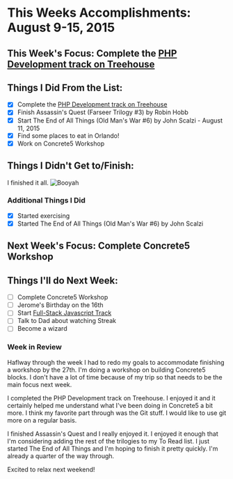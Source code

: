 # This Weeks Accomplishments: August 9-15, 2015

## This Week's Focus: Complete the [PHP Development track on Treehouse](http://teamtreehouse.com/tracks/php-development)

## Things I Did From the List:
- [x] Complete the [PHP Development track on Treehouse](http://teamtreehouse.com/tracks/php-development)
- [x] Finish Assassin's Quest (Farseer Trilogy #3) by Robin Hobb
- [x] Start The End of All Things (Old Man's War #6) by John Scalzi -  August 11, 2015
- [x] Find some places to eat in Orlando!
- [x] Work on Concrete5 Workshop

## Things I Didn't Get to/Finish:
I finished it all. ![Booyah](http://gph.is/1hcZgyH)

### Additional Things I Did
- [x] Started exercising
- [x] Started The End of All Things (Old Man's War #6) by John Scalzi

## Next Week's Focus: Complete Concrete5 Workshop

## Things I'll do Next Week:
- [ ] Complete Concrete5 Workshop
- [ ] Jerome's Birthday on the 16th
- [ ] Start [Full-Stack Javascript Track](http://teamtreehouse.com/tracks/fullstack-javascript)
- [ ] Talk to Dad about watching Streak
- [ ] Become a wizard

### Week in Review

Haflway through the week I had to redo my goals to accommodate finishing a workshop by the 27th. I'm doing a workshop on building Concrete5 blocks. I don't have a lot of time because of my trip so that needs to be the main focus next week.

I completed the PHP Development track on Treehouse. I enjoyed it and it certainly helped me understand what I've been doing in Concrete5 a bit more. I think my favorite part through was the Git stuff. I would like to use git more on a regular basis.

I finished Assassin's Quest and I really enjoyed it. I enjoyed it enough that I'm considering adding the rest of the trilogies to my To Read list. I just started The End of All Things and I'm hoping to finish it pretty quickly. I'm already a quarter of the way through.

Excited to relax next weekend!
